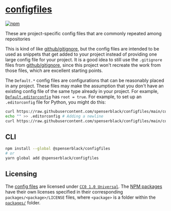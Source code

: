 # [configfiles]

[![npm](https://img.shields.io/npm/v/@spenserblack/configfiles)](https://www.npmjs.com/package/@spenserblack/configfiles)

These are project-specific config files that are commonly repeated among repositories

This is kind of like [github/gitignore][github-gitignore], but the
config files are intended to be used as snippets that get added to your project
instead of providing one large config file for your project. It is a good idea to
still use the `.gitignore` files from [github/gitignore][github-gitignore], since
this project won't recreate the work from those files, which are excellent starting
points.

The `Default.*` config files are configurations that can be reasonably placed in
any project. These files may make the assumption that you don't have an existing
config file of the same type already in your project. For example,
[`Default.editorconfig`](/configfiles/editorconfig/Default.editorconfig) has
`root = true`. For example, to set up an `.editorconfig` file for Python, you
might do this:

```bash
curl https://raw.githubusercontent.com/spenserblack/configfiles/main/configfiles/editorconfig/Default.editorconfig > .editorconfig
echo "" >> .editorconfig # Adding a newline
curl https://raw.githubusercontent.com/spenserblack/configfiles/main/configfiles/editorconfig/Python.editorconfig >> .editorconfig
```

## CLI

```bash
npm install --global @spenserblack/configfiles
# or
yarn global add @spenserblack/configfiles
```

## Licensing

The [config files][configfiles] are licensed under
[`CC0 1.0 Universal`][cc0-license]. The [NPM packages][npm-packages] have their
own licenses specified in their corresponding `packages/<package>/LICENSE` files,
where `<package>` is a folder within the [`packages/`][npm-packages] folder.

[cc0-license]: /LICENSE
[configfiles]: /configfiles
[github-gitignore]: https://github.com/github/gitignore
[npm-packages]: /packages

